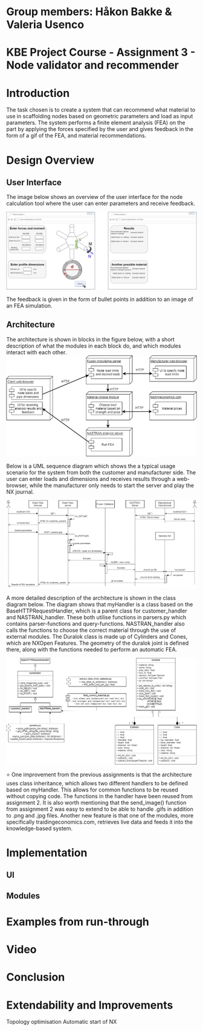 
# Group members: Håkon Bakke & Valeria Usenco
# KBE Project Course - Assignment 3 - Node validator and recommender
# Introduction
The task chosen is to create a system that can recommend what material to use in scaffolding nodes based on geometric parameters and load as input parameters. The system performs a finite element analysis (FEA) on the part by applying the forces specified by the user and gives feedback in the form of a gif of the FEA, and material recommendations. 

# Design Overview
## User Interface
The image below shows an overview of the user interface for the node calculation tool where the user can enter parameters and receive feedback.

![](Figures/A3/UI.png)

The feedback is given in the form of bullet points in addition to an image of an FEA simulation.

## Architecture
The architecture is shown in blocks in the figure below, with a short description of what the modules in each block do, and which modules interact with each other. 
![](Figures/A3/architecture3.png)

Below is a UML sequence diagram which shows the a typical usage scenario for the system from both the customer and manufacturer side. The user can enter loads and dimensions and receives results through a web-browser, while the manufacturer only needs to start the server and play the NX journal.

![](Figures/A3/UML3.png)

A more detailed description of the architecture is shown in the class diagram below. The diagram shows that myHandler is a class based on the BaseHTTPRequestHandler, which is a parent class for customer_handler and NASTRAN_handler. These both utilise functions in parsers.py which contains parser-functions and query-functions. NASTRAN_handler also calls the functions to choose the correct material through the use of external modules. The Duralok class is made up of Cylinders and Cones, which are NXOpen Features. The geometry of the duralok joint is defined there, along with the functions needed to perform an automatic FEA.

![](Figures/A3/class-diagram3.png)

:star: One improvement from the previous assignments is that the architecture uses class inheritance, which allows two different handlers to be defined based on myHandler. This allows for common functions to be reused without copying code. The functions in the handler have been reused from assignment 2. It is also worth mentioning that the send_image() function from assignment 2 was easy to extend to be able to handle .gifs in addition to .png and .jpg files. Another new feature is that one of the modules, more specifically traidingeconomics.com, retrieves live data and feeds it into the knowledge-based system. 

# Implementation
## UI
## Modules
# Examples from run-through

# Video

# Conclusion

# Extendability and Improvements
Topology optimisation
Automatic start of NX
